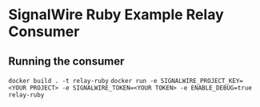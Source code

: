 # SignalWire Ruby Example Relay Consumer

## Running the consumer


`docker build . -t relay-ruby`
`docker run -e SIGNALWIRE_PROJECT_KEY=<YOUR PROJECT> -e SIGNALWIRE_TOKEN=<YOUR TOKEN> -e ENABLE_DEBUG=true relay-ruby`